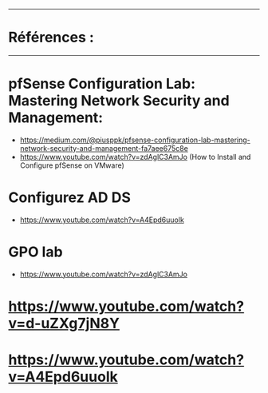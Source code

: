 
----------
# Références :
----------

# pfSense Configuration Lab: Mastering Network Security and Management: 
- https://medium.com/@piusppk/pfsense-configuration-lab-mastering-network-security-and-management-fa7aee675c8e
- https://www.youtube.com/watch?v=zdAglC3AmJo (How to Install and Configure pfSense on VMware)

# Configurez AD DS
- https://www.youtube.com/watch?v=A4Epd6uuolk
# GPO lab
- https://www.youtube.com/watch?v=zdAglC3AmJo

# https://www.youtube.com/watch?v=d-uZXg7jN8Y
# https://www.youtube.com/watch?v=A4Epd6uuolk
